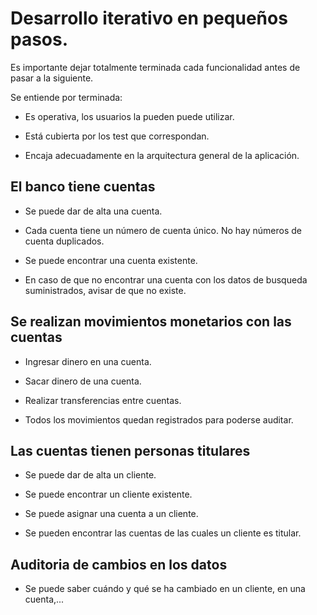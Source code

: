 # Desarrollo iterativo en pequeños pasos.

Es importante dejar totalmente terminada cada funcionalidad antes de pasar a la siguiente.

Se entiende por terminada:

- Es operativa, los usuarios la pueden puede utilizar.

- Está cubierta por los test que correspondan.

- Encaja adecuadamente en la arquitectura general de la aplicación.


## El banco tiene cuentas

- Se puede dar de alta una cuenta.

- Cada cuenta tiene un número de cuenta único. No hay números de cuenta duplicados.

- Se puede encontrar una cuenta existente.

- En caso de que no encontrar una cuenta con los datos de busqueda suministrados, avisar de que no existe.

## Se realizan movimientos monetarios con las cuentas

- Ingresar dinero en una cuenta.

- Sacar dinero de una cuenta.

- Realizar transferencias entre cuentas.

- Todos los movimientos quedan registrados para poderse auditar.

## Las cuentas tienen personas titulares

- Se puede dar de alta un cliente.

- Se puede encontrar un cliente existente.

- Se puede asignar una cuenta a un cliente.

- Se pueden encontrar las cuentas de las cuales un cliente es titular.

## Auditoria de cambios en los datos

- Se puede saber cuándo y qué se ha cambiado en un cliente, en una cuenta,...
